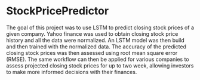 # StockPricePredictor

The goal of this project was to use LSTM to predict closing stock prices of a given company. Yahoo finance was used to obtain closing stock price history and all the data were normalized. An LSTM model was then build and then trained with the normalized data. The accuracy of the predicted closing stock prices was then assessed using root mean square error (RMSE). The same workflow can then be applied for various companies to assess projected closing stock prices for up to two week, allowing investors to make more informed decisions with their finances. 
